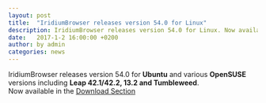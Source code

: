 ```yaml
---
layout: post
title:  "IridiumBrowser releases version 54.0 for Linux"
description: IridiumBrowser releases version 54.0 for Linux. Now available for Download.
date:   2017-1-2 16:00:00 +0200
author:	by admin
categories: news
---
```

IridiumBrowser releases version 54.0 for **Ubuntu** and various **OpenSUSE** versions including **Leap 42.1/42.2, 13.2 and Tumbleweed**.      
Now available in the [Download Section](/download.html "download IridiumBrowser v54.0")
